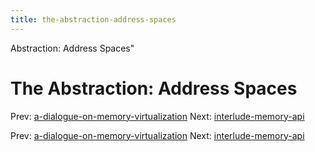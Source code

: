 ```yaml
---
title: the-abstraction-address-spaces
---
```


Abstraction: Address Spaces"

# The Abstraction: Address Spaces

Prev:
[a-dialogue-on-memory-virtualization](a-dialogue-on-memory-virtualization.md)
Next:
[interlude-memory-api](interlude-memory-api.md)

Prev:
[a-dialogue-on-memory-virtualization](a-dialogue-on-memory-virtualization.md)
Next:
[interlude-memory-api](interlude-memory-api.md)
